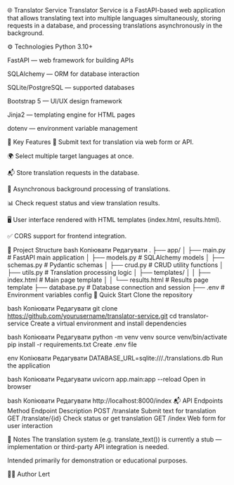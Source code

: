 🌐 Translator Service
Translator Service is a FastAPI-based web application that allows translating text into multiple languages simultaneously, storing requests in a database, and processing translations asynchronously in the background.

⚙️ Technologies
Python 3.10+

FastAPI — web framework for building APIs

SQLAlchemy — ORM for database interaction

SQLite/PostgreSQL — supported databases

Bootstrap 5 — UI/UX design framework

Jinja2 — templating engine for HTML pages

dotenv — environment variable management

🧩 Key Features
📄 Submit text for translation via web form or API.

🌍 Select multiple target languages at once.

📬 Store translation requests in the database.

🔄 Asynchronous background processing of translations.

📊 Check request status and view translation results.

🖥️ User interface rendered with HTML templates (index.html, results.html).

✅ CORS support for frontend integration.

📁 Project Structure
bash
Копіювати
Редагувати
.
├── app/
│   ├── main.py                # FastAPI main application
│   ├── models.py              # SQLAlchemy models
│   ├── schemas.py             # Pydantic schemas
│   ├── crud.py                # CRUD utility functions
│   ├── utils.py               # Translation processing logic
│   ├── templates/
│   │   ├── index.html         # Main page template
│   │   └── results.html       # Results page template
├── database.py                # Database connection and session
├── .env                       # Environment variables config
🚀 Quick Start
Clone the repository

bash
Копіювати
Редагувати
git clone https://github.com/yourusername/translator-service.git
cd translator-service
Create a virtual environment and install dependencies

bash
Копіювати
Редагувати
python -m venv venv
source venv/bin/activate
pip install -r requirements.txt
Create .env file

env
Копіювати
Редагувати
DATABASE_URL=sqlite:///./translations.db
Run the application

bash
Копіювати
Редагувати
uvicorn app.main:app --reload
Open in browser

bash
Копіювати
Редагувати
http://localhost:8000/index
📬 API Endpoints
Method	Endpoint	Description
POST	/translate	Submit text for translation
GET	/translate/{id}	Check status or get translation
GET	/index	Web form for user interaction

📌 Notes
The translation system (e.g. translate_text()) is currently a stub — implementation or third-party API integration is needed.

Intended primarily for demonstration or educational purposes.

🧑‍💻 Author
Lert

